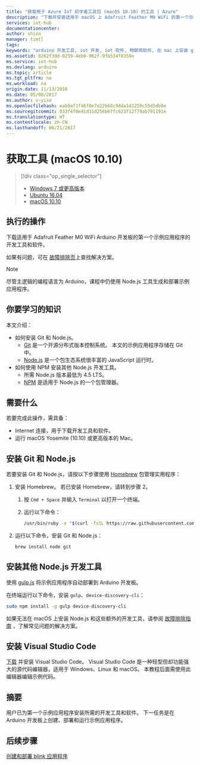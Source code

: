```yaml
---
title: "获取用于 Azure IoT 初学者工具包 (macOS 10.10) 的工具 | Azure"
description: "下载并安装适用于 macOS 上 Adafruit Feather M0 WiFi 的第一个示例应用程序的必需工具和软件。"
services: iot-hub
documentationcenter: 
author: shizn
manager: timtl
tags: 
keywords: "arduino 开发工具, iot 开发, iot 软件, 物联网软件, 在 mac 上安装 git, 安装 node js mac"
ms.assetid: 0262f3dd-0259-4eb0-962f-9fb534f8359e
ms.service: iot-hub
ms.devlang: arduino
ms.topic: article
ms.tgt_pltfrm: na
ms.workload: na
origin.date: 11/13/2016
ms.date: 05/08/2017
ms.author: v-yiso
ms.openlocfilehash: eab9af1f46f0e7e22b68c94da1d1259c55d5db0e
ms.sourcegitcommit: 033f4f0e41d31d256b67fc623f12f79ab791191e
ms.translationtype: HT
ms.contentlocale: zh-CN
ms.lasthandoff: 06/21/2017
---
```

# <a name="get-the-tools-macos-1010"></a>获取工具 (macOS 10.10)
> [!div class="op_single_selector"]
> * [Windows 7 或更高版本][windows]
> * [Ubuntu 16.04][ubuntu]
> * [macOS 10.10][macos]

## <a name="what-you-will-do"></a>执行的操作

下载适用于 Adafruit Feather M0 WiFi Arduino 开发板的第一个示例应用程序的开发工具和软件。 

如果有问题，可在 [故障排除页][troubleshooting]上查找解决方案。

> [!NOTE]
> 尽管主逻辑的编程语言为 Arduino，课程中仍使用 Node.js 工具生成和部署示例应用程序。

## <a name="what-you-will-learn"></a>你要学习的知识
本文介绍：

* 如何安装 Git 和 Node.js。
  * [Git](https://git-scm.com) 是一个开源分布式版本控制系统。 本文的示例应用程序存储在 Git 中。
  * [Node.js](https://nodejs.org/en/) 是一个包生态系统很丰富的 JavaScript 运行时。
* 如何使用 NPM 安装其他 Node.js 开发工具。
  * 所需 Node.js 版本最低为 4.5 LTS。
  * [NPM](https://www.npmjs.com) 是适用于 Node.js 的一个包管理器。

## <a name="what-you-need"></a>需要什么
若要完成此操作，需具备：
* Internet 连接，用于下载开发工具和软件。
* 运行 macOS Yosemite (10.10) 或更高版本的 Mac。

## <a name="install-git-and-nodejs"></a>安装 Git 和 Node.js
若要安装 Git 和 Node.js，请按以下步骤使用 [Homebrew](http://brew.sh) 包管理实用程序：

1. 安装 Homebrew。 若已安装 Homebrew，请转到步骤 2。

   1. 按 `Cmd + Space` 并输入 `Terminal` 以打开一个终端。
   2. 运行以下命令：

      ```bash
      /usr/bin/ruby -e "$(curl -fsSL https://raw.githubusercontent.com/Homebrew/install/master/install)"
      ```
2. 运行以下命令，安装 Git 和 Node.js：

   ```bash
   brew install node git
   ```

## <a name="install-additional-nodejs-development-tools"></a>安装其他 Node.js 开发工具
使用 [gulp.js](http://gulpjs.com) 将示例应用程序自动部署到 Arduino 开发板。

在终端运行以下命令，安装 `gulp`、`device-discovery-cli`：

```bash
sudo npm install -g gulp device-discovery-cli
```

如果无法在 macOS 上安装 Node.js 和这些额外的开发工具，请参阅 [故障排除指南][troubleshooting] ，了解常见问题的解决方案。

## <a name="install-visual-studio-code"></a>安装 Visual Studio Code
[下载](https://code.visualstudio.com/docs/setup/osx) 并安装 Visual Studio Code。 Visual Studio Code 是一种轻型但却功能强大的源代码编辑器，适用于 Windows、Linux 和 macOS。 本教程后面需使用此编辑器编辑示例代码。

## <a name="summary"></a>摘要
用户已为第一个示例应用程序安装所需的开发工具和软件。 下一任务是在 Arduino 开发板上创建、部署和运行示例应用程序。

## <a name="next-steps"></a>后续步骤
[创建和部署 blink 应用程序][create-and-deploy-the-blink-application]
<!-- Images and links -->

[windows]: ./iot-hub-adafruit-feather-m0-wifi-kit-arduino-lesson1-get-the-tools-win32.md
[ubuntu]: ./iot-hub-adafruit-feather-m0-wifi-kit-arduino-lesson1-get-the-tools-ubuntu.md
[macos]: ./iot-hub-adafruit-feather-m0-wifi-kit-arduino-lesson1-get-the-tools-mac.md
[troubleshooting]: ./iot-hub-adafruit-feather-m0-wifi-kit-arduino-troubleshooting.md
[create-and-deploy-the-blink-application]: ./iot-hub-adafruit-feather-m0-wifi-kit-arduino-lesson1-deploy-blink-app.md